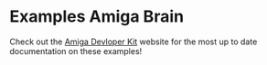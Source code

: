 # Examples Amiga Brain

Check out the [Amiga Devloper Kit](https://farm-ng.github.io/amiga-dev-kit)
website for the most up to date documentation on these examples!

